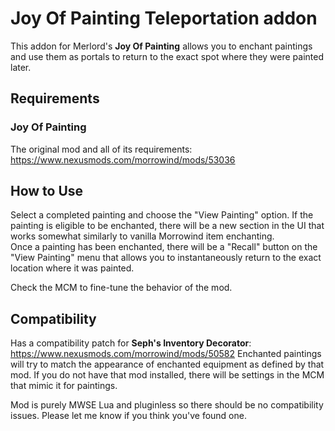 # Joy Of Painting Teleportation addon

This addon for Merlord's **Joy Of Painting** allows you to enchant paintings and use them as portals to return to the exact spot where they were painted later.

## Requirements

### Joy Of Painting

The original mod and all of its requirements: https://www.nexusmods.com/morrowind/mods/53036


## How to Use

Select a completed painting and choose the "View Painting" option. If the painting is eligible to be enchanted, there will be a new section in the UI that works somewhat similarly to vanilla Morrowind item enchanting.  
Once a painting has been enchanted, there will be a "Recall" button on the "View Painting" menu that allows you to instantaneously return to the exact location where it was painted. 

Check the MCM to fine-tune the behavior of the mod.


## Compatibility

Has a compatibility patch for **Seph's Inventory Decorator**: https://www.nexusmods.com/morrowind/mods/50582 Enchanted paintings will try to match the appearance of enchanted equipment as defined by that mod. If you do not have that mod installed, there will be settings in the MCM that mimic it for paintings.

Mod is purely MWSE Lua and pluginless so there should be no compatibility issues. Please let me know if you think you've found one.